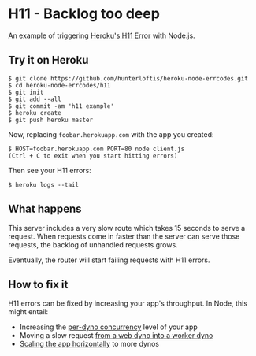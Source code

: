 # H11 - Backlog too deep

An example of triggering [Heroku's H11 Error](https://devcenter.heroku.com/articles/error-codes#h11-backlog-too-deep) with Node.js.

## Try it on Heroku

```
$ git clone https://github.com/hunterloftis/heroku-node-errcodes.git
$ cd heroku-node-errcodes/h11
$ git init
$ git add --all
$ git commit -am 'h11 example'
$ heroku create
$ git push heroku master
```

Now, replacing `foobar.herokuapp.com` with the app you created:

```
$ HOST=foobar.herokuapp.com PORT=80 node client.js
(Ctrl + C to exit when you start hitting errors)
```

Then see your H11 errors:

```
$ heroku logs --tail
```

## What happens

This server includes a very slow route which takes 15 seconds to serve a request.
When requests come in faster than the server can serve those requests,
the backlog of unhandled requests grows.

Eventually, the router will start failing requests with H11 errors.

## How to fix it

H11 errors can be fixed by increasing your app's throughput.
In Node, this might entail:

- Increasing the [per-dyno concurrency](https://devcenter.heroku.com/articles/node-concurrency) level of your app
- Moving a slow request [from a web dyno into a worker dyno](https://devcenter.heroku.com/articles/asynchronous-web-worker-model-using-rabbitmq-in-node)
- [Scaling the app horizontally](https://devcenter.heroku.com/articles/scaling) to more dynos
